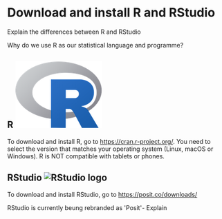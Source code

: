 # Download and install R and RStudio

Explain the differences between R and RStudio

Why do we use R as our statistical language and programme?

## R ![R logo](Figures/Rlogo.png)
To download and install R, go to https://cran.r-project.org/.
You need to select the version that matches your operating system (Linux, macOS or Windows). 
R is NOT compatible with tablets or phones.  

## RStudio ![RStudio logo](RStudio-Logo-Flat.png)
To download and install RStudio, go to https://posit.co/downloads/

RStudio is currently beung rebranded as 'Posit'- Explain
